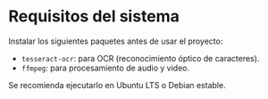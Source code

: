 # Requisitos del sistema

Instalar los siguientes paquetes antes de usar el proyecto:

- `tesseract-ocr`: para OCR (reconocimiento óptico de caracteres).
- `ffmpeg`: para procesamiento de audio y video.

Se recomienda ejecutarlo en Ubuntu LTS o Debian estable.
